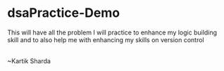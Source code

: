 # dsaPractice-Demo
This will have all the problem I will practice to enhance my logic building skill and to also help me with enhancing my skills on version control

<br>
    ~Kartik Sharda
</br>
